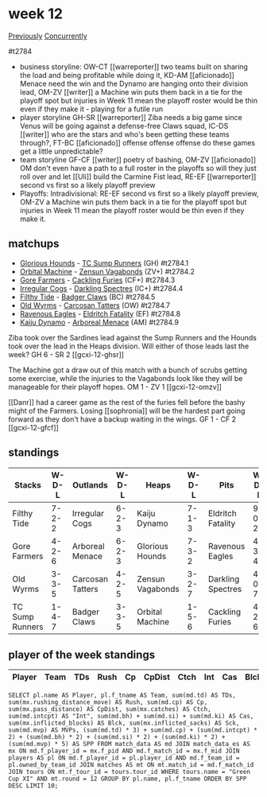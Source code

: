 # week 12

[Previously](week11)
[Concurrently](../ogiii/week07)

#t2784

* business storyline: OW-CT [[warreporter]] two teams built on sharing the load and being profitable while doing it, KD-AM [[aficionado]] Menace need the win and the Dynamo are hanging onto their division lead, OM-ZV [[writer]] a Machine win puts them back in a tie for the playoff spot but injuries in Week 11 mean the playoff roster would be thin even if they make it - playing for a futile run
* player storyline  GH-SR [[warreporter]] Ziba needs a big game since Venus will be going against a defense-free Claws squad, IC-DS [[writer]] who are the stars and who's been getting these teams through?, FT-BC [[aficionado]] offense offense offense do these games get a little unpredictable?
* team storyline GF-CF [[writer]] poetry of bashing, OM-ZV [[aficionado]] OM don't even have a path to a full roster in the playoffs so will they just roll over and let [[Uli]] build the Carmine Fist lead, RE-EF [[warreporter]] second vs first so a likely playoff preview
* Playoffs: Intradivisional: RE-EF second vs first so a likely playoff preview, OM-ZV a Machine win puts them back in a tie for the playoff spot but injuries in Week 11 mean the playoff roster would be thin even if they make it. 


## matchups

* [Glorious Hounds](../../teams/glorioushounds) - [TC Sump Runners](../../teams/sumprunners) (GH) #t2784.1
* [Orbital Machine](../../teams/orbitalmachine) - [Zensun Vagabonds](../../teams/zensunvagabonds) (ZV+) #t2784.2
* [Gore Farmers](../../teams/gorefarmers) - [Cackling Furies](../../teams/cacklingfuries) (CF+) #t2784.3
* [Irregular Cogs](../../teams/irregularcogs) - [Darkling Spectres](../../teams/darklingspectres) (IC+) #t2784.4
* [Filthy Tide](../../teams/filthytide) - [Badger Claws](../../teams/badgerclaws) (BC) #t2784.5
* [Old Wyrms](../../teams/oldwyrms) - [Carcosan Tatters](../../teams/carcosantatters) (OW) #t2784.7
* [Ravenous Eagles](../../teams/ravenouseagles) - [Eldritch Fatality](../../teams/eldritchfatality) (EF) #t2784.8
* [Kaiju Dynamo](../../teams/kaijudynamo) - [Arboreal Menace](../../teams/arborealmenace) (AM) #t2784.9

Ziba took over the Sardines lead against the Sump Runners and the Hounds took over the lead in the Heaps division. Will either of those leads last the week? GH 6 - SR 2 [[gcxi-12-ghsr]]

The Machine got a draw out of this match with a bunch of scrubs getting some exercise, while the injuries to the Vagabonds look like they will be manageable for their playoff hopes. OM 1 - ZV 1 [[gcxi-12-omzv]]

[[Danr]] had a career game as the rest of the furies fell before the bashy might of the Farmers. Losing [[sophronia]] will be the hardest part going forward as they don't have a backup waiting in the wings. GF 1 - CF 2 [[gcxi-12-gfcf]]

## standings

| Stacks | W-D-L | Outlands | W-D-L | Heaps | W-D-L | Pits | W-D-L |
|-------|-----|--|--|------|------|--|--|
| Filthy Tide | 7-2-2 | Irregular Cogs | 6-2-3 | Kaiju Dynamo | 7-1-3 | Eldritch Fatality | 9-0-2 |
| Gore Farmers | 4-2-6 | Arboreal Menace | 6-2-3 | Glorious Hounds | 7-3-2 | Ravenous Eagles | 4-3-4 |
| Old Wyrms | 3-3-5 | Carcosan Tatters | 4-2-5 | Zensun Vagabonds | 3-2-7 | Darkling Spectres | 4-0-7 |
| TC Sump Runners | 1-4-7 | Badger Claws | 3-3-5 | Orbital Machine | 1-5-6 | Cackling Furies | 4-2-6 |


## player of the week standings

| Player    | Team              | TDs  | Rush | Cp   | CpDist | Ctch | Int  | Cas  | Blck | Sck  | MVP  | SPP  |
|-----------|-------------------|------|------|------|--------|------|------|------|------|------|------|------|


```
SELECT pl.name AS Player, pl.f_tname AS Team, sum(md.td) AS TDs, sum(mx.rushing_distance_move) AS Rush, sum(md.cp) AS Cp,	sum(mx.pass_distance) AS CpDist, sum(mx.catches) AS Ctch, sum(md.intcpt) AS "Int", sum(md.bh) + sum(md.si) + sum(md.ki) AS Cas, sum(mx.inflicted_blocks) AS Blck, sum(mx.inflicted_sacks) AS Sck, sum(md.mvp) AS MVPs, (sum(md.td) * 3) + sum(md.cp) + (sum(md.intcpt) * 2) + (sum(md.bh) * 2) + (sum(md.si) * 2) + (sum(md.ki) * 2) + (sum(md.mvp) * 5) AS SPP FROM match_data AS md JOIN match_data_es AS mx ON md.f_player_id = mx.f_pid AND md.f_match_id = mx.f_mid JOIN players AS pl ON md.f_player_id = pl.player_id AND md.f_team_id = pl.owned_by_team_id JOIN matches AS mt ON mt.match_id = md.f_match_id JOIN tours ON mt.f_tour_id = tours.tour_id WHERE tours.name = "Green Cup XI" AND mt.round = 12 GROUP BY pl.name, pl.f_tname ORDER BY SPP DESC LIMIT 10;
```
